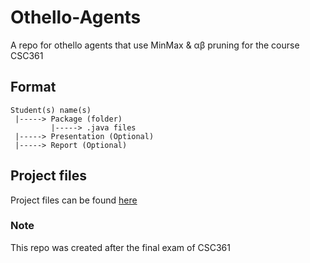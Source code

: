 # Othello-Agents
A repo for othello agents that use MinMax &amp; αβ pruning for the course CSC361


## Format
```
Student(s) name(s)
 |-----> Package (folder)
         |-----> .java files
 |-----> Presentation (Optional)
 |-----> Report (Optional)
```

## Project files
Project files can be found [here](https://github.com/Hawzen/Othello-Agents/tree/main/Project%20files)

### Note
This repo was created after the final exam of CSC361
